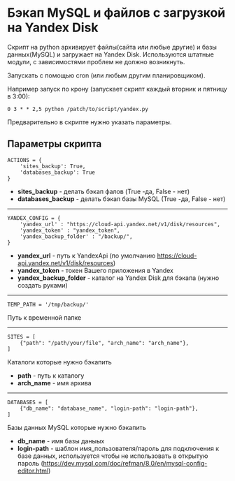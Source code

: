 # Бэкап MySQL и файлов с загрузкой на Yandex Disk #

Скрипт на python архивирует файлы(сайта или любые другие) и базы данных(MySQL) и загружает на Yandex Disk.
Используются штатные модули, с зависимостями проблем не должно возникнуть.

Запускать с помощью cron (или любым другим планировщиком).

Например запуск по крону (запускает скрипт каждый вторник и пятницу в 3:00):
```
0 3 * * 2,5 python /patch/to/script/yandex.py
```

Предварительно в скрипте нужно указать параметры.

## Параметры скрипта ##

```
ACTIONS = {
    'sites_backup': True,
    'databases_backup': True
}
```
* **sites_backup** - делать бэкап фалов (True -да, False - нет)
* **databases_backup** - делать бэкап базы MySQL (True -да, False - нет)

---

```
YANDEX_CONFIG = {
    'yandex_url' : "https://cloud-api.yandex.net/v1/disk/resources",
    'yandex_token' : "yandex_token",
    'yandex_backup_folder' : "/backup/",
}
```
* **yandex_url** - путь к YandexApi (по умолчанию https://cloud-api.yandex.net/v1/disk/resources)
* **yandex_token** - токен Вашего приложения в Yandex
* **yandex_backup_folder** - каталог на Yandex Disk для бэкапа (нужно создать руками)

---

```
TEMP_PATH = '/tmp/backup/'
```
Путь к временной папке

---

```
SITES = [
    {"path": "/path/your/file", "arch_name": "arch_name"},
]
```
Каталоги которые нужно бэкапить
* **path** - путь к каталогу
* **arch_name** - имя архива

---

```
DATABASES = [
    {"db_name": "database_name", "login-path": "login-path"},
]
```
Базы данных MySQL которые нужно бэкапить
* **db_name** - имя базы даныых
* **login-path** - шаблон имя_пользователя/пароль для подключения к базе данных, используется чтобы не использовать в открытую пароль (https://dev.mysql.com/doc/refman/8.0/en/mysql-config-editor.html)
